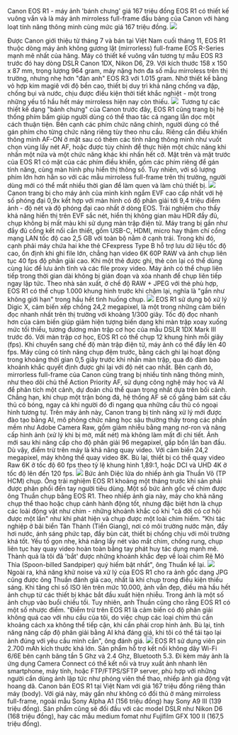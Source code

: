 Canon EOS R1 - máy ảnh 'bánh chưng' giá 167 triệu đồng
EOS R1 có thiết kế vuông vắn và là máy ảnh mirroless full-frame đầu bảng của Canon với hàng loạt tính năng thông minh cùng mức giá 167 triệu đồng.
![](https://i1-sohoa.vnecdn.net/2024/12/03/3G0A0008-1733235200.jpg?w=1200&h=0&q=100&dpr=2&fit=crop&s=UOYRdvU5_w1Pop2zWsx3EA)

Được Canon giới thiệu từ tháng 7 và bán tại Việt Nam cuối tháng 11, EOS R1 thuộc dòng máy ảnh không gương lật (mirrorless) full-frame EOS R-Series mạnh mẽ nhất của hãng. Máy có thiết kế vuông vắn tương tự mẫu EOS R3 trước đó hay dòng DSLR Canon 1DX, Nikon D6, Z9.
Với kích thước 158 x 150 x 87 mm, trọng lượng 964 gram, máy nặng hơn đa số mẫu mirroless trên thị trường, nhưng nhẹ hơn "đàn anh" EOS R3 với 1.015 gram. Nhờ thiết kế bằng vỏ hợp kim magiê với độ bền cao, thiết bị duy trì khả năng chống va đập, chống bụi và nước, chịu được điều kiện thời tiết khắc nghiệt - một trong những yếu tố hầu hết máy mirroless hiện nay còn thiếu.
![]( https://i1-sohoa.vnecdn.net/2024/12/03/DSC09311-1733235343.jpg?w=1200&h=0&q=100&dpr=2&fit=crop&s=kxkn-JkQt-kfyOC59BsTOQ)
![]()
Tương tự các thiết kế dạng "bánh chưng" của Canon trước đây, EOS R1 cũng trang bị hệ thống phím bấm giúp người dùng có thể thao tác cả ngang lẫn dọc một cách thuận tiện. Bên cạnh các phím chức năng chính, người dùng có thể gán phím cho từng chức năng riêng tùy theo nhu cầu. Riêng cần điều khiển thông minh AF-ON ở mặt sau có thêm các tính năng thông minh như vuốt chọn vùng lấy nét AF, hoặc được tùy chỉnh để thực hiện một chức năng khi nhấn một nửa và một chức năng khác khi nhấn hết cỡ.
Mặt trên và mặt trước của EOS R1 có mặt của các phím điều khiển, gồm các phím riêng để gán tính năng, cùng màn hình phụ hiển thị thông số. Tuy nhiên, với số lượng phím lớn hơn hẳn so với các mẫu mirroless full-frame trên thị trường, người dùng mới có thể mất nhiều thời gian để làm quen và làm chủ thiết bị.
![](https://i1-sohoa.vnecdn.net/2024/12/03/DSC09324-1733235361.jpg?w=1200&h=0&q=100&dpr=2&fit=crop&s=0Vd0XN2mmDDi32thxhaR6Q)
Canon trang bị cho máy ảnh của mình kính ngắm EVF cao cấp nhất với hệ số phóng đại 0,9x kết hợp với màn hình có độ phân giải tới 9,4 triệu điểm ảnh - độ nét và độ phóng đại cao nhất ở dòng EOS. Trải nghiệm cho thấy khả năng hiển thị trên EVF sắc nét, hiển thị không gian màu HDR đầy đủ, chụp không bị mất màu khi sử dụng màn trập điện tử.
Máy trang bị gần như đầy đủ cổng kết nối cần thiết, gồm USB-C, HDMI, micro hay thậm chí cổng mạng LAN tốc độ cao 2,5 GB với toàn bộ nằm ở cạnh trái. Trong khi đó, cạnh phải máy chứa hai khe thẻ CFexpress Type B hỗ trợ lưu dữ liệu tốc độ cao, ổn định khi ghi file lớn, chẳng hạn video 6K 60P RAW và ảnh chụp liên tục 40 fps độ phân giải cao. Khi một thẻ được ghi, thẻ còn lại có thể dùng cùng lúc để lưu ảnh tĩnh và các file proxy video. Máy ảnh có thể chụp liên tiếp trong thời gian dài không bị gián đoạn và xóa nhanh để chụp liên tiếp ngay lập tức. Theo nhà sản xuất, ở chế độ RAW + JPEG với thẻ phù hợp, EOS R1 có thể chụp 1.000 khung hình trước khi chậm lại, nghĩa là "gần như không giới hạn" trong hầu hết tình huống chụp.
![](https://i1-sohoa.vnecdn.net/2024/12/03/DSC09313-1733235468.jpg?w=1200&h=0&q=100&dpr=2&fit=crop&s=gTAfeFfzjRWRiy7anZgUxw)
EOS R1 sử dụng bộ xử lý Digic X, cảm biến xếp chồng 24,2 megapixel, là một trong những cảm biến đọc nhanh nhất trên thị trường với khoảng 1/300 giây. Tốc độ đọc nhanh hơn của cảm biến giúp giảm hiện tượng biến dạng khi màn trập xoay xuống mức tối thiểu, tương đương màn trập cơ học của mẫu DSLR 1DX Mark III trước đó.
Với màn trập cơ học, EOS R1 có thể chụp 12 khung hình mỗi giây (fps). Khi chuyển sang chế độ màn trập điện tử, máy ảnh có thể đẩy lên 40 fps. Máy cũng có tính năng chụp đệm trước, bằng cách ghi lại hoạt động trong khoảng thời gian 0,5 giây trước khi nhấn màn trập, qua đó đảm bảo khoảnh khắc quyết định được ghi lại với độ nét cao nhất.
Bên cạnh đó, mirrorless full-frame của Canon cũng trang bị nhiều tính năng thông minh, như theo dõi chủ thể Action Priority AF, sử dụng công nghệ máy học và AI để phân tích một cảnh, dự đoán chủ thể quan trọng nhất dựa trên bối cảnh. Chẳng hạn, khi chụp một trận bóng đá, hệ thống AF sẽ cố gắng bám sát cầu thủ có bóng, ngay cả khi người đó đi ngang qua những cầu thủ có ngoại hình tương tự.
Trên máy ảnh này, Canon trang bị tính năng xử lý mới được đào tạo bằng AI, mô phỏng chức năng học sâu thường thấy trong các phần mềm như Adobe Camera Raw, gồm giảm nhiễu bằng mạng nơ-ron và nâng cấp hình ảnh (xử lý khi bị mờ, mất nét) mà không làm mất đi chi tiết. Ảnh mới sau khi nâng cấp cho độ phân giải 96 megapixel, gấp bốn lần ban đầu.
Dù vậy, điểm trừ trên máy là khả năng quay video. Với cảm biến 24,2 megapixel, máy không thể quay video 8K. Bù lại, thiết bị có thể quay video Raw 6K ở tốc độ 60 fps theo tỷ lệ khung hình 1,89:1, hoặc DCI và UHD 4K ở tốc độ lên đến 120 fps.
![](https://i1-sohoa.vnecdn.net/2024/12/03/Die-c-Lu-a-Purple-Heron-1733235566.jpg?w=1200&h=0&q=100&dpr=2&fit=crop&s=Yg7f4YgSHHUXu_byQB3L2A)
Bức ảnh Diệc lửa do nhiếp ảnh gia Thuần Võ (TP HCM) chụp. Ông trải nghiệm EOS R1 khoảng một tháng trước khi sản phải được phân phối đến tay người tiêu dùng.
Một số bức ảnh gốc về chim được ông Thuần chụp bằng EOS R1. Theo nhiếp ảnh gia này, máy cho khả năng chụp thể thao hoặc chụp cảnh hành động tốt, nhưng đặc biệt hơn là chụp các loài động vật như chim - những khoảnh khắc có khi "cả đời có cơ hội được một lần" như khi phát hiện và chụp được một loài chim hiếm.
"Khi tác nghiệp ở bãi biển Tân Thành (Tiền Giang), nơi có môi trường nước mặn, đầy hơi nước, ánh sáng phức tạp, đầy bùn cát, thiết bị chống chịu với môi trường khá tốt. Yếu tố gọn nhẹ, khả năng lấy nét vào mắt chim, chống rung, chụp liên tục hay quay video hoàn toàn bằng tay phát huy tác dụng mạnh mẽ. Thành quả là tôi đã 'bắt' được những khoảnh khắc đẹp về loài chim Rẽ Mỏ Thìa (Spoon-billed Sandpiper) quý hiếm bật nhất", ông Thuần kể lại.
![](https://i1-sohoa.vnecdn.net/2024/12/03/Iso-32000-copy-1733235706.jpg?w=1200&h=0&q=100&dpr=2&fit=crop&s=ViM3XHtAt5ngZ28Yl3Qrwg)
Ngoài ra, khả năng khử noise và xử lý của EOS R1 cho ra ảnh gốc dạng JPG cũng được ông Thuần đánh giá cao, nhất là khi chụp trong điều kiện thiếu sáng. Khi tăng chỉ số ISO lên trên mức 10.000, ảnh vẫn đẹp, điều mà hầu hết ảnh chụp từ các thiết bị khác bắt đầu xuất hiện nhiễu. Trong ảnh là một số ảnh chụp vào buổi chiều tối.
Tuy nhiên, anh Thuần cũng cho rằng EOS R1 có một số nhược điểm. "Điểm trừ trên EOS R1 là cảm biến có độ phân giải không quá cao với nhu cầu của tôi, do việc chụp các loại chim thú cần khoảng cách xa không thể tiếp cận, khi cần phải crop hình ảnh. Bù lại, tính năng nâng cấp độ phân giải bằng AI khá đáng giá, khi tôi có thể tái tạo lại ảnh đúng với yêu cầu mình cần", ông đánh giá.
![](https://i1-sohoa.vnecdn.net/2024/12/03/DSC09326-1733235779.jpg?w=1200&h=0&q=100&dpr=2&fit=crop&s=Yrmx6rHVhCRvYa4S7lHbsw)
EOS R1 sử dụng viên pin 2.700 mAh kích thước khá lớn. Sản phẩm hỗ trợ kết nối không dây Wi-Fi 6/6E bên cạnh băng tần 5 Ghz và 2.4 Ghz, Bluetooth 5.3. Đi kèm máy ảnh là ứng dụng Camera Connect có thể kết nối và truy xuất ảnh nhanh lên smartphone, máy tính, hoặc FTP/FTPS/SFTP server, phù hợp với những người cần dùng ảnh lập tức như phóng viên thể thao, nhiếp ảnh gia động vật hoang dã.
Canon bán EOS R1 tại Việt Nam với giá 167 triệu đồng riêng thân máy (body). Với giá này, máy gần như không có đối thủ ở mảng mirroless full-frame, ngoài mẫu Sony Alpha A1 (156 triệu đồng) hay Sony A9 III (139 triệu đồng). Sản phẩm cũng sẽ đối đầu với các model DSLR như Nikon D6 (168 triệu đồng), hay các mẫu medium fomat như Fujifilm GFX 100 II (167,5 triệu đồng).

